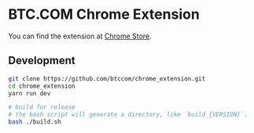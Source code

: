 # BTC.COM Chrome Extension

You can find the extension at [Chrome Store](https://chrome.google.com/webstore/detail/btccom-extension-for-chro/bbliigjegnkdnolaabpfdoimdmncjdca).

## Development

```bash
git clone https://github.com/btccom/chrome_extension.git
cd chrome_extension
yarn run dev

# build for release
# the bash script will generate a directory, like `build_{VERSION}`.
bash ./build.sh
```